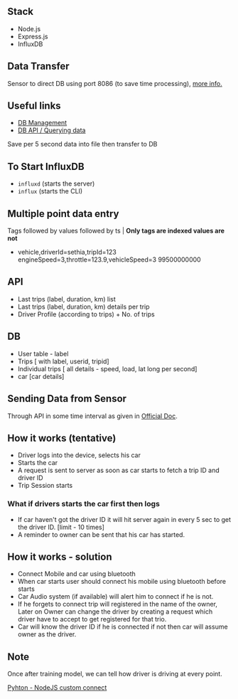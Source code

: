 ## Stack

- Node.js
- Express.js
- InfluxDB

## Data Transfer

Sensor to direct DB using port 8086 (to save time processing),
[more info.]( https://docs.influxdata.com/influxdb/v1.2/guides/querying_data/)


## Useful links

- [DB Management](https://docs.influxdata.com/influxdb/v0.13/query_language/database_management/#delete-measurements-with-drop-measurement)
- [DB API / Querying data](https://docs.influxdata.com/influxdb/v1.2/guides/querying_data/)

Save per 5 second data into file then transfer to DB

## To Start InfluxDB

- ```influxd``` (starts the server)
- ```influx```  (starts the CLI)

## Multiple point data entry

Tags followed by values followed by ts | **Only tags are indexed values are not**

- vehicle,driverId=sethia,tripId=123 engineSpeed=3,throttle=123.9,vehicleSpeed=3 99500000000

## API

- Last trips (label, duration, km) list
- Last trips (label, duration, km) details per trip
- Driver Profile (according to trips) + No. of trips

## DB

- User table - label
- Trips [ with label, userid, tripid]
- Individual trips [ all details - speed, load, lat long per second]
- car [car details]

## Sending Data from Sensor

Through API in some time interval as given in [Official Doc](
https://www.influxdata.com/how-to-create-iot-influxdb-google-cloud-platform-part-4/).

## How it works (tentative)

- Driver logs into the device, selects his car
- Starts the car
- A request is sent to server as soon as car starts to fetch a trip ID and driver ID
- Trip Session starts

### What if drivers starts the car first then logs

- If car haven't got the driver ID it will hit server again in every 5 sec to get the driver ID. [limit - 10 times]
- A reminder to owner can be sent that his car has started.


## How it works - solution

- Connect Mobile and car using bluetooth
- When car starts user should connect his mobile using bluetooth before starts
- Car Audio system (if available) will alert him to connect if he is not.
- If he forgets to connect trip will registered in the name of the owner, Later on Owner can change the driver by creating a request which driver have to accept to get registered for that trio.
- Car will know the driver ID if he is connected if not then car will assume owner as the driver.

## Note
Once after training model, we can tell how driver is driving at every point.

[Pyhton - NodeJS custom connect](http://www.sohamkamani.com/blog/2015/08/21/python-nodejs-comm/)
